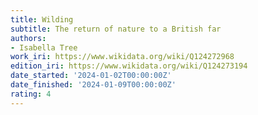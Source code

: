 ```yaml
---
title: Wilding
subtitle: The return of nature to a British far
authors:
- Isabella Tree
work_iri: https://www.wikidata.org/wiki/Q124272968
edition_iri: https://www.wikidata.org/wiki/Q124273194
date_started: '2024-01-02T00:00:00Z'
date_finished: '2024-01-09T00:00:00Z'
rating: 4
---
```



